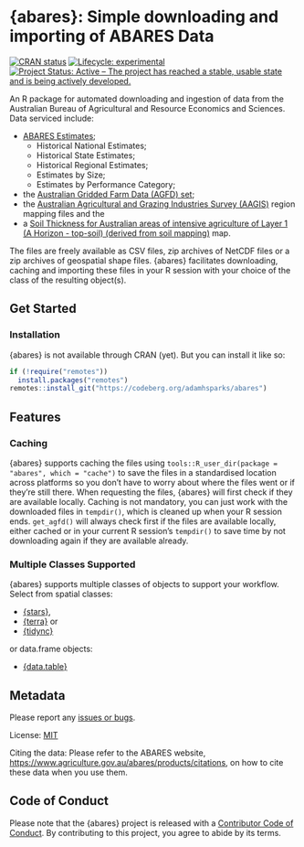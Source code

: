 
<!-- README.md is generated from README.Rmd. Please edit that file -->

# {abares}: Simple downloading and importing of ABARES Data

<!-- badges: start -->

[![CRAN
status](https://www.r-pkg.org/badges/version/abares)](https://CRAN.R-project.org/package=abares)
[![Lifecycle:
experimental](https://img.shields.io/badge/lifecycle-experimental-orange.svg)](https://lifecycle.r-lib.org/articles/stages.html#experimental)
[![Project Status: Active – The project has reached a stable, usable
state and is being actively
developed.](https://www.repostatus.org/badges/latest/active.svg)](https://www.repostatus.org/#active)
<!-- badges: end -->

An R package for automated downloading and ingestion of data from the
Australian Bureau of Agricultural and Resource Economics and Sciences.
Data serviced include:

- [ABARES
  Estimates](https://www.agriculture.gov.au/abares/data/farm-data-portal#data-download);
  - Historical National Estimates;
  - Historical State Estimates;
  - Historical Regional Estimates;
  - Estimates by Size;
  - Estimates by Performance Category;
- the [Australian Gridded Farm Data (AGFD)
  set](https://www.agriculture.gov.au/abares/research-topics/surveys/farm-survey-data/australian-gridded-farm-data);
- the [Australian Agricultural and Grazing Industries Survey
  (AAGIS)](https://www.agriculture.gov.au/abares/research-topics/surveys/farm-survey-data)
  region mapping files and the
- a [Soil Thickness for Australian areas of intensive agriculture of
  Layer 1 (A Horizon - top-soil) (derived from soil
  mapping)](https://data.agriculture.gov.au/geonetwork/srv/eng/catalog.search#/metadata/faa9f157-8e17-4b23-b6a7-37eb7920ead6)
  map.

The files are freely available as CSV files, zip archives of NetCDF
files or a zip archives of geospatial shape files. {abares} facilitates
downloading, caching and importing these files in your R session with
your choice of the class of the resulting object(s).

## Get Started

### Installation

{abares} is not available through CRAN (yet). But you can install it
like so:

``` r
if (!require("remotes"))
  install.packages("remotes")
remotes::install_git("https://codeberg.org/adamhsparks/abares")
```

## Features

### Caching

{abares} supports caching the files using
`tools::R_user_dir(package = "abares", which = "cache")` to save the
files in a standardised location across platforms so you don’t have to
worry about where the files went or if they’re still there. When
requesting the files, {abares} will first check if they are available
locally. Caching is not mandatory, you can just work with the downloaded
files in `tempdir()`, which is cleaned up when your R session ends.
`get_agfd()` will always check first if the files are available locally,
either cached or in your current R session’s `tempdir()` to save time by
not downloading again if they are available already.

### Multiple Classes Supported

{abares} supports multiple classes of objects to support your workflow.
Select from spatial classes:

- [{stars}](https://CRAN.R-project.org/package=stars),
- [{terra}](https://CRAN.R-project.org/package=terra) or
- [{tidync}](https://CRAN.R-project.org/package=tidync)

or data.frame objects:

- [{data.table}](https://CRAN.R-project.org/package=data.table)

## Metadata

Please report any [issues or
bugs](https://codeberg.org/adamhsparks/abares/issues).

License: [MIT](LICENSE.md)

Citing the data: Please refer to the ABARES website,
<https://www.agriculture.gov.au/abares/products/citations>, on how to
cite these data when you use them.

## Code of Conduct

Please note that the {abares} project is released with a [Contributor
Code of
Conduct](https://adamhsparks.codeberg.page/abares/CODE_OF_CONDUCT.html).
By contributing to this project, you agree to abide by its terms.
